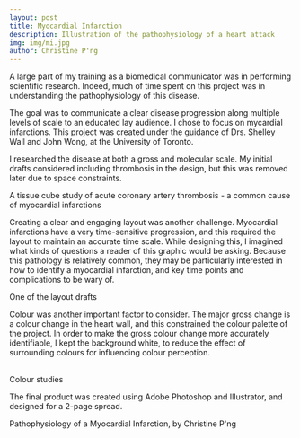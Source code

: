 ```yaml
---
layout: post
title: Myocardial Infarction
description: Illustration of the pathophysiology of a heart attack
img: img/mi.jpg
author: Christine P'ng
---
```


A large part of my training as a biomedical communicator was in performing scientific research. Indeed, much of time spent on this project was in understanding the pathophysiology of this disease.

The goal was to communicate a clear disease progression along multiple levels of scale to an educated lay audience. I chose to focus on mycardial infarctions. This project was created under the guidance of Drs. Shelley Wall and John Wong, at the University of Toronto.

I researched the disease at both a gross and molecular scale. My initial drafts considered including thrombosis in the design, but this was removed later due to space constraints.

<div class="img_row">
	<img class="col three" src="{{ site.baseurl }}/img/process/mi-tissuecube.jpg" alt="" title="Tissue cube study of thrombosis"/>
</div>
<div class="col three caption">
	A tissue cube study of acute coronary artery thrombosis - a common cause of myocardial infarctions
</div>

Creating a clear and engaging layout was another challenge. Myocardial infarctions have a very time-sensitive progression, and this required the layout to maintain an accurate time scale. While designing this, I imagined what kinds of questions a reader of this graphic would be asking. Because this pathology is relatively common, they may be particularly interested in how to identify a myocardial infarction, and key time points and complications to be wary of. 

<div class="img_row">
	<img class="col three" src="{{ site.baseurl }}/img/process/mi-layout.jpg" alt="" title="Layout draft"/>
</div>
<div class="col three caption">
	One of the layout drafts
</div>

Colour was another important factor to consider. The major gross change is a colour change in the heart wall, and this constrained the colour palette of the project. In order to make the gross colour change more accurately identifiable, I kept the background white, to reduce the effect of surrounding colours for influencing colour perception.

<div class="img_row">
	<img class="col one" src="{{ site.baseurl }}/img/process/mi-colour3.jpg" alt="" title="Colour study"/>
	<img class="col one" src="{{ site.baseurl }}/img/process/mi-colour1.jpg" alt="" title="Colour study"/>
	<img class="col one" src="{{ site.baseurl }}/img/process/mi-colour2.jpg" alt="" title="Colour study"/>
</div>
<div class="col three caption">
	Colour studies
</div>

The final product was created using Adobe Photoshop and Illustrator, and designed for a 2-page spread. 

<div class="img_full_row">
	<img class="col three" src="{{ site.baseurl }}/img/final/mi-fullscreen.jpg" alt="" title="Pathophysiology of a Myocardial Infarction"/>
</div>
<div class="col three caption">
	Pathophysiology of a Myocardial Infarction, by Christine P'ng
</div>